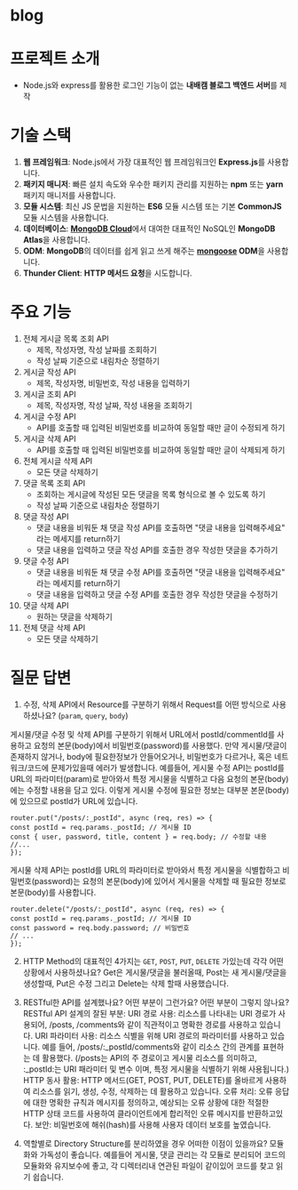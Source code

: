 # blog

# 프로젝트 소개
- Node.js와 express를 활용한 로그인 기능이 없는 **내배캠 블로그 백엔드 서버**를 제작

# 기술 스택
1. **웹 프레임워크**: Node.js에서 가장 대표적인 웹 프레임워크인 **Express.js**를 사용합니다.
2. **패키지 매니저**: 빠른 설치 속도와 우수한 패키지 관리를 지원하는 **npm** 또는 **yarn** 패키지 매니저를 사용합니다.
3. **모듈 시스템**: 최신 JS 문법을 지원하는 **ES6** 모듈 시스템 또는 기본 **CommonJS** 모듈 시스템을 사용합니다.
4. **데이터베이스**: [**MongoDB Cloud**](https://www.mongodb.com/products/platform/cloud)에서 대여한 대표적인 NoSQL인 **MongoDB Atlas**을 사용합니다.
5. **ODM**: **MongoDB**의 데이터를 쉽게 읽고 쓰게 해주는 **[mongoose](https://mongoosejs.com/docs/guide.html) ODM**을 사용합니다.
6. **Thunder Client**: **HTTP 메서드 요청**을 시도합니다.
   
# 주요 기능
1. 전체 게시글 목록 조회 API
    - 제목, 작성자명, 작성 날짜를 조회하기
    - 작성 날짜 기준으로 내림차순 정렬하기
2. 게시글 작성 API
    - 제목, 작성자명, 비밀번호, 작성 내용을 입력하기
3. 게시글 조회 API
    - 제목, 작성자명, 작성 날짜, 작성 내용을 조회하기 
4. 게시글 수정 API
    - API를 호출할 때 입력된 비밀번호를 비교하여 동일할 때만 글이 수정되게 하기
5. 게시글 삭제 API
    - API를 호출할 때 입력된 비밀번호를 비교하여 동일할 때만 글이 삭제되게 하기
6. 전체 게시글 삭제 API
    - 모든 댓글 삭제하기
8. 댓글 목록 조회 API
    - 조회하는 게시글에 작성된 모든 댓글을 목록 형식으로 볼 수 있도록 하기
    - 작성 날짜 기준으로 내림차순 정렬하기
9. 댓글 작성 API
    - 댓글 내용을 비워둔 채 댓글 작성 API를 호출하면 "댓글 내용을 입력해주세요" 라는 메세지를 return하기
    - 댓글 내용을 입력하고 댓글 작성 API를 호출한 경우 작성한 댓글을 추가하기
10. 댓글 수정 API
    - 댓글 내용을 비워둔 채 댓글 수정 API를 호출하면 "댓글 내용을 입력해주세요" 라는 메세지를 return하기
    - 댓글 내용을 입력하고 댓글 수정 API를 호출한 경우 작성한 댓글을 수정하기
11. 댓글 삭제 API
    - 원하는 댓글을 삭제하기
12. 전체 댓글 삭제 API
    - 모든 댓글 삭제하기

# 질문 답변
1. 수정, 삭제 API에서 Resource를 구분하기 위해서 Request를 어떤 방식으로 사용하셨나요? (`param`, `query`, `body`)

게시물/댓글 수정 및 삭제 API를 구분하기 위해서 URL에서 postId/commentId를 사용하고 요청의 본문(body)에서 비밀번호(password)를 사용했다.
만약 게시물/댓글이 존재하지 않거나, body에 필요한정보가 안들어오거나, 비밀번호가 다르거나, 혹은 네트워크/코드에 문제가있을때 에러가 발생합니다.
예를들어, 게시물 수정 API는 postId를 URL의 파라미터(param)로 받아와서 특정 게시물을 식별하고 다음 요청의 본문(body)에는 수정할 내용을 담고 있다. 
이렇게 게시물 수정에 필요한 정보는 대부분 본문(body)에 있으므로 postId가 URL에 있습니다.
    
    
    router.put("/posts/:_postId", async (req, res) => {
    const postId = req.params._postId; // 게시물 ID
    const { user, password, title, content } = req.body; // 수정할 내용
    //...
    });
    
게시물 삭제 API는 postId를 URL의 파라미터로 받아와서 특정 게시물을 식별합하고 비밀번호(password)는 요청의 본문(body)에 있어서 게시물을 삭제할 때 필요한 정보로 본문(body)를 사용합니다.
    
   
    router.delete("/posts/:_postId", async (req, res) => {
    const postId = req.params._postId; // 게시물 ID
    const password = req.body.password; // 비밀번호
    // ...
    });

    
2. HTTP Method의 대표적인 4가지는 `GET`, `POST`, `PUT`, `DELETE` 가있는데 각각 어떤 상황에서 사용하셨나요?
Get은 게시물/댓글을 불러올때, Post는 새 게시물/댓글을 생성할때, Put은 수정 그리고 Delete는 삭제 할때 사용했습니다.

3. RESTful한 API를 설계했나요? 어떤 부분이 그런가요? 어떤 부분이 그렇지 않나요?
RESTful API 설계의 잘된 부분:
URI 경로 사용: 리소스를 나타내는 URI 경로가 사용되어, /posts, /comments와 같이 직관적이고 명확한 경로를 사용하고 있습니다.
URI 파라미터 사용: 리소스 식별을 위해 URI 경로의 파라미터를 사용하고 있습니다. 예를 들어, /posts/:_postId/comments와 같이 리소스 간의 관계를 표현하는 데 활용했다.
(/posts는 API의 주 경로이고 게시물 리소스를 의미하고, :_postId:는 URI 패라미터 및 변수 이며, 특정 게시물을 식별하기 위해 사용됩니다.)
HTTP 동사 활용: HTTP 메서드(GET, POST, PUT, DELETE)를 올바르게 사용하여 리소스를 읽기, 생성, 수정, 삭제하는 데 활용하고 있습니다.
오류 처리: 오류 응답에 대한 명확한 규칙과 메시지를 정의하고, 예상되는 오류 상황에 대한 적절한 HTTP 상태 코드를 사용하여 클라이언트에게 합리적인 오류 메시지를 반환하고있다.
보안: 비밀번호에 해쉬(hash)를 사용해 사용자 데이터 보호를 높였습니다.

4. 역할별로 Directory Structure를 분리하였을 경우 어떠한 이점이 있을까요?
모듈화와 가독성이 좋습니다. 예를들어 게시물, 댓글 관리는 각 모듈로 분리되어 코드의 모듈화와 유지보수에 좋고, 각 디렉터리내 연관된 파일이 같이있어 코드를 찾고 읽기 쉽습니다.

